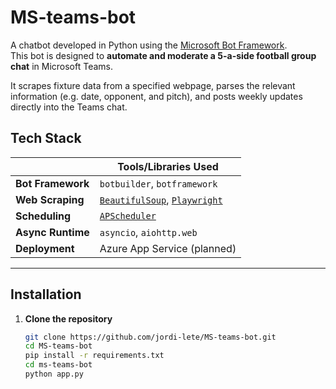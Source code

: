 # MS-teams-bot

A chatbot developed in Python using the [Microsoft Bot Framework](https://dev.botframework.com/).  
This bot is designed to **automate and moderate a 5-a-side football group chat** in Microsoft Teams.

It scrapes fixture data from a specified webpage, parses the relevant information (e.g. date, opponent, and pitch), and posts weekly updates directly into the Teams chat.

## Tech Stack

|        | Tools/Libraries Used                                   |
|----------------|--------------------------------------------------------|
| **Bot Framework** | `botbuilder`, `botframework`                      |
| **Web Scraping**  | [`BeautifulSoup`](https://pypi.org/project/beautifulsoup4/), [`Playwright`](https://playwright.dev/python/) |
| **Scheduling**    | [`APScheduler`](https://apscheduler.readthedocs.io/) |
| **Async Runtime** | `asyncio`, `aiohttp.web`                            |
| **Deployment**    | Azure App Service (planned)                         |

---

## Installation

1. **Clone the repository**
   ```bash
   git clone https://github.com/jordi-lete/MS-teams-bot.git
   cd MS-teams-bot
   pip install -r requirements.txt
   cd ms-teams-bot
   python app.py
